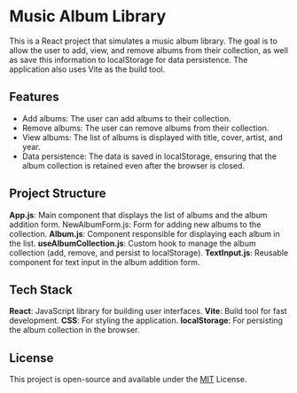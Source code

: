 
# Music Album Library

This is a React project that simulates a music album library. The goal is to allow the user to add, view, and remove albums from their collection, as well as save this information to localStorage for data persistence. The application also uses Vite as the build tool.

## Features

- Add albums: The user can add albums to their collection.
- Remove albums: The user can remove albums from their collection.
- View albums: The list of albums is displayed with title, cover, artist, and year.
- Data persistence: The data is saved in localStorage, ensuring that the album collection is retained even after the browser is closed.
## Project Structure

**App.js**: Main component that displays the list of albums and the album addition form.
NewAlbumForm.js: Form for adding new albums to the collection.
**Album.js**: Component responsible for displaying each album in the list.
**useAlbumCollection.js**: Custom hook to manage the album collection (add, remove, and persist to localStorage).
**TextInput.js**: Reusable component for text input in the album addition form.


## Tech Stack

**React**: JavaScript library for building user interfaces.
**Vite**: Build tool for fast development.
**CSS**: For styling the application.
**localStorage**: For persisting the album collection in the browser.

## License

This project is open-source and available under the [MIT](https://choosealicense.com/licenses/mit/) License.
